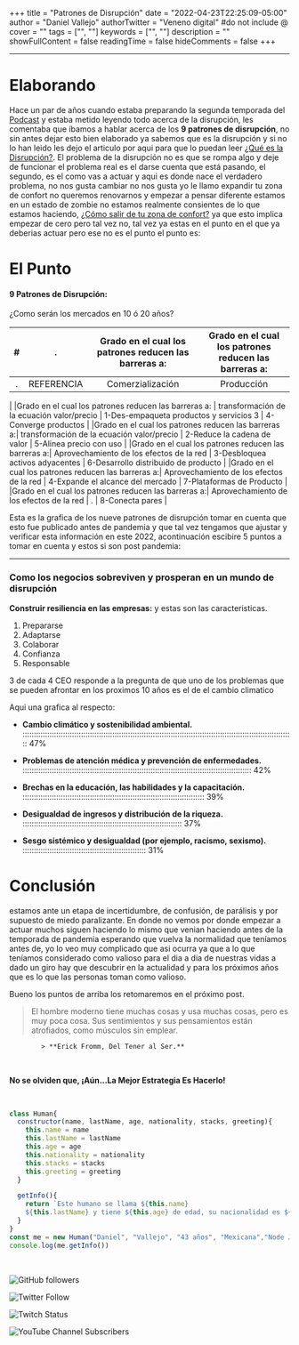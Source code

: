+++
title = "Patrones de Disrupción"
date = "2022-04-23T22:25:09-05:00"
author = "Daniel Vallejo"
authorTwitter = "Veneno digital" #do not include @
cover = ""
tags = ["", ""]
keywords = ["", ""]
description = ""
showFullContent = false
readingTime = false
hideComments = false
+++

---

# Elaborando

Hace un par de años cuando estaba preparando la segunda temporada del [Podcast](https://anchor.fm/dannyveneno) y estaba metido leyendo todo acerca de la disrupción, les comentaba que íbamos a hablar acerca de los **9 patrones de disrupción**, no sin 
antes dejar esto bien elaborado ya sabemos que es la disrupción y si no lo han leido les dejo el articulo por aqui para que lo puedan leer [¿Qué es la Disrupción?](https://agreeable-water-009aeb410.1.azurestaticapps.net/posts/post_01/).
 El problema de  la disrupción no es que se rompa algo y deje de funcionar el problema real es el darse cuenta que está pasando, el segundo, es el como vas a actuar y aqui es donde nace el
 verdadero problema, no nos gusta cambiar no nos gusta yo le llamo expandir tu zona de confort no queremos renovarnos y empezar a pensar diferente estamos en un estado de 
zombie no estamos realmente consientes de lo que estamos haciendo, [¿Cómo salir de tu zona de confort?](https://psicologiaymente.com/coach/salir-zona-de-confort-claves) 
 ya que esto implica empezar de cero pero tal vez no, tal vez ya estas en el punto en el que ya deberias actuar pero ese no es el punto el punto es:


# El Punto

#### 9 Patrones de Disrupción:

¿Como serán los mercados en 10 ó 20 años?

   

|#|.|Grado en el cual los patrones reducen las barreras a:|Grado en el cual los patrones reducen las barreras a:|
|:-:|:-:|:-:|:-:|
| . | REFERENCIA |  Comerzialización | Producción |
|
|Grado en el cual los patrones reducen las barreras a:  | transformación de la ecuación valor/precio     | 1-Des-empaqueta productos y servicios   3 | 4-Converge productos         |
|Grado en el cual los patrones reducen las barreras a:| transformación de la ecuación valor/precio         | 2-Reduce la cadena de valor         | 5-Alinea precio con uso         |
|Grado en el cual los patrones reducen las barreras a:| Aprovechamiento de los efectos de la red         | 3-Desbloquea activos adyacentes      | 6-Desarrollo distribuido de producto         |
|Grado en el cual los patrones reducen las barreras a:| Aprovechamiento de los efectos de la red         | 4-Expande el alcance del mercado        | 7-Plataformas de Producto         |
|Grado en el cual los patrones reducen las barreras a:| Aprovechamiento de los efectos de la red         | .         | 8-Conecta pares         |


Esta es la grafica de los nueve patrones de disrupción tomar en cuenta que esto fue publicado antes de pandemia y que tal vez tengamos que ajustar y verificar esta información en este 2022, acontinuación escibire 5 puntos a tomar en cuenta y estos si son post pandemia:

---

### Como los negocios sobreviven y prosperan en un mundo de disrupción

**Construir resiliencia en las empresas:**
y estas son las caracteristicas.

1. Prepararse
2. Adaptarse
3. Colaborar
4. Confianza
5. Responsable

3 de cada 4 CEO responde a la pregunta de que uno de los problemas que se pueden afrontar en los proximos 10 años es el de el cambio climatico

Aqui una grafica al respecto:

- **Cambio climático y sostenibilidad ambiental.**<br>
::::::::::::::::::::::::::::::::::::::::::::::::::::::::::::::::::::::::::::::::::::::::::::::::::::::::::::::::::::::::: 47%

- **Problemas de atención médica y prevención de enfermedades.**<br>
:::::::::::::::::::::::::::::::::::::::::::::::::::::::::::::::::::::::::::::::::::::::::::::::::::::: 42%

- **Brechas en la educación, las habilidades y la capacitación.**<br>
::::::::::::::::::::::::::::::::::::::::::::::::::::::::::::::::::::::::::::::::: 39%

- **Desigualdad de ingresos y distribución de la riqueza.**<br>
::::::::::::::::::::::::::::::::::::::::::::::::::::::::::::::::::::::: 37%

- **Sesgo sistémico y desigualdad (por ejemplo, racismo, sexismo).**<br>
::::::::::::::::::::::::::::::::::::::::::::::::::::::: 31%




# Conclusión



estamos ante un etapa de incertidumbre, de confusión, de parálisis y por supuesto de miedo paralizante. En donde no vemos por donde empezar a actuar muchos siguen haciendo lo mismo que venian haciendo antes de la temporada de pandemia esperando que vuelva la normalidad que teníamos antes de, yo lo veo muy complicado que asi ocurra ya que a lo que teníamos considerado como valioso para el dia a dia de nuestras vidas a dado un giro hay que descubrir en la actualidad y para los próximos años que es lo que las personas toman como valioso.


Bueno los puntos de arriba los retomaremos en el próximo post.


> El hombre moderno tiene muchas cosas y usa muchas cosas, pero es muy poca cosa. Sus sentimientos y sus pensamientos están atrofiados, como músculos sin emplear.
> 
            > **Erick Fromm, Del Tener al Ser.**

<br>

**No se olviden que, ¡Aún...La Mejor Estrategia Es Hacerlo!**

<br>


```js
class Human{
  constructor(name, lastName, age, nationality, stacks, greeting){
    this.name = name
    this.lastName = lastName
    this.age = age
    this.nationality = nationality
    this.stacks = stacks
    this.greeting = greeting
  }

  getInfo(){
    return `Este humano se llama ${this.name}
    ${this.lastName} y tiene ${this.age} de edad, su nacionalidad es ${this.nationality} y esta aprendiendo a programar en ${this.stacks}y te manda saludos ${this.greeting}`
  }
}
const me = new Human("Daniel", "Vallejo", "43 años", "Mexicana","Node Js y Javascript", "desde México")
console.log(me.getInfo())

```

<br>


![GitHub followers](https://img.shields.io/github/followers/DanyVeneno?style=social)

![Twitter Follow](https://img.shields.io/twitter/follow/venenodigital?style=social)

![Twitch Status](https://img.shields.io/twitch/status/yehiibhii?style=social)

![YouTube Channel Subscribers](https://img.shields.io/youtube/channel/subscribers/UC8UhdMAKJX56O2PY8kzBIlw?style=social)










